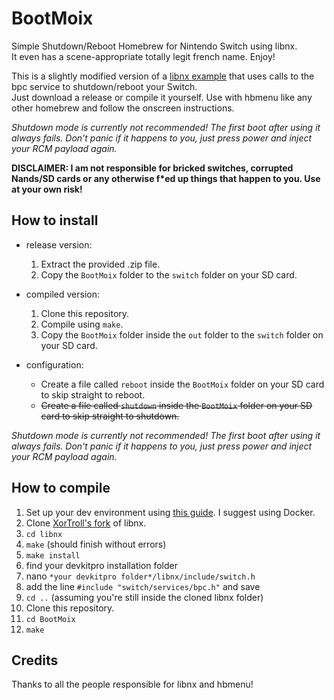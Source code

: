 # BootMoix

Simple Shutdown/Reboot Homebrew for Nintendo Switch using libnx.  
It even has a scene-appropriate totally legit french name. Enjoy!  
  
This is a slightly modified version of a [libnx example](https://github.com/switchbrew/switch-examples) that uses calls to the bpc service to shutdown/reboot your Switch.  
Just download a release or compile it yourself. Use with hbmenu like any other homebrew and follow the onscreen instructions.  
  
_Shutdown mode is currently not recommended! The first boot after using it always fails. Don't panic if it happens to you, just press power and inject your RCM payload again._
    
__DISCLAIMER: I am not responsible for bricked switches, corrupted Nands/SD cards or any otherwise f*ed up things that happen to you. Use at your own risk!__
  
## How to install

+ release version: 
  1. Extract the provided .zip file. 
  2. Copy the `BootMoix` folder to the `switch` folder on your SD card. 
  
+ compiled version:
  1. Clone this repository.
  2. Compile using `make`.
  3. Copy the `BootMoix` folder inside the `out` folder to the `switch` folder on your SD card.

+ configuration:
  + Create a file called `reboot` inside the `BootMoix` folder on your SD card to skip straight to reboot.
  + ~~Create a file called `shutdown` inside the `BootMoix` folder on your SD card to skip straight to shutdown.~~

_Shutdown mode is currently not recommended! The first boot after using it always fails. Don't panic if it happens to you, just press power and inject your RCM payload again._


## How to compile

1. Set up your dev environment using [this guide](http://switchbrew.org/index.php?title=Setting_up_Development_Environment). I suggest using Docker.
2. Clone [XorTroll's fork](https://github.com/XorTroll/libnx) of libnx.
3. `cd libnx`
4. `make` (should finish without errors)
5. `make install`
6. find your devkitpro installation folder
7. nano `*your devkitpro folder*/libnx/include/switch.h`
8. add the line `#include "switch/services/bpc.h"` and save
9. `cd ..` (assuming you're still inside the cloned libnx folder)
10. Clone this repository.
11. `cd BootMoix`
12. `make`
  
## Credits

Thanks to all the people responsible for libnx and hbmenu!
